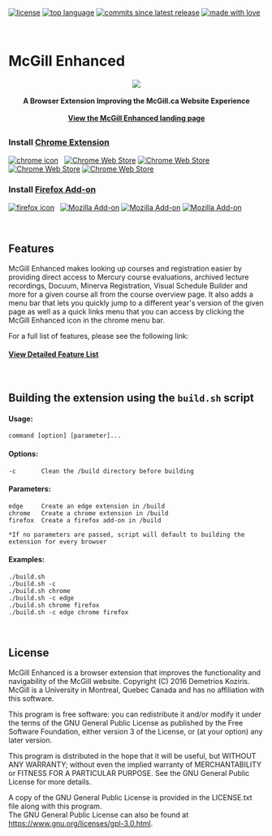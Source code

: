 [![license](https://img.shields.io/github/license/demetrios-koziris/mcgillenhanced.svg)](https://github.com/demetrios-koziris/McGillEnhanced/blob/master/LICENSE.txt)
[![top language](https://img.shields.io/github/languages/top/demetrios-koziris/McGillEnhanced.svg)](https://github.com/demetrios-koziris/McGillEnhanced)
[![commits since latest release](https://img.shields.io/github/commits-since/demetrios-koziris/McGillEnhanced/latest.svg)](https://github.com/demetrios-koziris/McGillEnhanced/releases)
[![made with love](https://img.shields.io/badge/made%20with-%E2%9D%A4-brightgreen.svg?color=ED1B2F)](https://github.com/demetrios-koziris)


<br>

# McGill Enhanced

<h4 align="center">
  <img src="https://raw.githubusercontent.com/demetrios-koziris/McGillEnhanced/master/src/icons/mcgill-128.png">
  <br><br>
  A Browser Extension Improving the McGill.ca Website Experience
  <br><br>
  <a href="http://demetrios-koziris.github.io/McGillEnhanced">View the McGill Enhanced landing page</a>
</h4>

##


### Install  [Chrome Extension](https://chrome.google.com/webstore/detail/mcgill-enhanced/jlacaimkacnkhlcgapgakpklnibgfkde?hl=en)  

[![chrome icon](https://raw.githubusercontent.com/alrra/browser-logos/master/src/chrome/chrome_24x24.png)](https://chrome.google.com/webstore/detail/mcgill-enhanced/jlacaimkacnkhlcgapgakpklnibgfkde?hl=en)
&nbsp; 
[![Chrome Web Store](https://img.shields.io/chrome-web-store/v/jlacaimkacnkhlcgapgakpklnibgfkde.svg?logo=)](https://chrome.google.com/webstore/detail/mcgill-enhanced/jlacaimkacnkhlcgapgakpklnibgfkde?hl=en)
[![Chrome Web Store](https://img.shields.io/chrome-web-store/users/jlacaimkacnkhlcgapgakpklnibgfkde.svg?logo=google-chrome&logoColor=white&label=weekly%20users)](https://chrome.google.com/webstore/detail/mcgill-enhanced/jlacaimkacnkhlcgapgakpklnibgfkde?hl=en)
[![Chrome Web Store](https://img.shields.io/chrome-web-store/stars/jlacaimkacnkhlcgapgakpklnibgfkde.svg?logo=google-chrome&logoColor=white)](https://chrome.google.com/webstore/detail/mcgill-enhanced/jlacaimkacnkhlcgapgakpklnibgfkde/reviews?hl=en/reviews)
[![Chrome Web Store](https://img.shields.io/chrome-web-store/rating-count/jlacaimkacnkhlcgapgakpklnibgfkde.svg?logo=google-chrome&logoColor=white)](https://chrome.google.com/webstore/detail/mcgill-enhanced/jlacaimkacnkhlcgapgakpklnibgfkde/reviews?hl=en)

### Install [Firefox Add-on](https://addons.mozilla.org/en-US/firefox/addon/mcgillenhanced/)

[![firefox icon](https://raw.githubusercontent.com/alrra/browser-logos/master/src/firefox/firefox_24x24.png)](https://addons.mozilla.org/en-US/firefox/addon/mcgillenhanced/)
&nbsp; 
[![Mozilla Add-on](https://img.shields.io/amo/v/mcgillenhanced.svg?logo=)](https://addons.mozilla.org/en-US/firefox/addon/mcgillenhanced/)
[![Mozilla Add-on](https://img.shields.io/amo/users/mcgillenhanced.svg?logo=mozilla-firefox&logoColor=white&label=daily%20users)](https://addons.mozilla.org/en-US/firefox/addon/mcgillenhanced/)
[![Mozilla Add-on](https://img.shields.io/amo/stars/mcgillenhanced.svg?logo=mozilla-firefox&logoColor=white&label=rating)](https://addons.mozilla.org/en-US/firefox/addon/mcgillenhanced/reviews/)


<br>

## Features

McGill Enhanced makes looking up courses and registration easier by providing direct access to Mercury course evaluations, archived lecture recordings, Docuum, Minerva Registration, Visual Schedule Builder and more for a given course all from the course overview page. It also adds a menu bar that lets you quickly jump to a different year's version of the given page as well as a quick links menu that you can access by clicking the McGill Enhanced icon in the chrome menu bar. 

For a full list of features, please see the following link:
#### [View Detailed Feature List](http://demetrios-koziris.github.io/McGillEnhanced/features)


<br>

## Building the extension using the `build.sh` script
#### Usage:  
```
command [option] [parameter]... 
```
#### Options:  
```
-c       Clean the /build directory before building  
```
#### Parameters:  
```
edge     Create an edge extension in /build  
chrome   Create a chrome extension in /build  
firefox  Create a firefox add-on in /build 
```
```
*If no parameters are passed, script will default to building the extension for every browser
```
#### Examples:
```
./build.sh
./build.sh -c
./build.sh chrome  
./build.sh -c edge  
./build.sh chrome firefox  
./build.sh -c edge chrome firefox  
```


<br>

## License

McGill Enhanced is a browser extension that improves the functionality and navigability of the McGill website.
Copyright (C) 2016 Demetrios Koziris. McGill is a University in Montreal, Quebec Canada and has no affiliation with this software.

This program is free software: you can redistribute it and/or modify it under the terms of the GNU General Public License 
as published by the Free Software Foundation, either version 3 of the License, or (at your option) any later version.

This program is distributed in the hope that it will be useful, but WITHOUT ANY WARRANTY; without even the implied 
warranty of MERCHANTABILITY or FITNESS FOR A PARTICULAR PURPOSE.  See the GNU General Public License for more details.

A copy of the GNU General Public License is provided in the LICENSE.txt file along with this program.  
The GNU General Public License can also be found at <https://www.gnu.org/licenses/gpl-3.0.html>.


